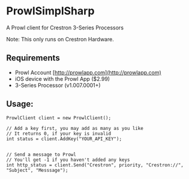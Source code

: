 ProwlSimplSharp
===============

A Prowl client for Crestron 3-Series Processors

Note: This only runs on Crestron Hardware.


## Requirements

* Prowl Account [http://prowlapp.com](http://prowlapp.com)
* iOS device with the Prowl App ($2.99)
* 3-Series Processor (v1.007.0001+)


## Usage:

```
ProwlClient client = new ProwlClient();

// Add a key first, you may add as many as you like
// It returns 0, if your key is invalid
int status = client.AddKey("YOUR_API_KEY");


// Send a message to Prowl
// You'll get -1 if you haven't added any keys
int http_status = client.Send("Crestron", priority, "Crestron://", "Subject", "Messsage");

```
